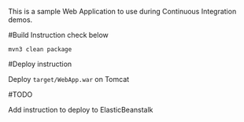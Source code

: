 This is a sample Web Application to use during Continuous Integration demos.

#Build Instruction check below




```
mvn3 clean package
```



#Deploy instruction



Deploy ```target/WebApp.war``` on Tomcat
 
#TODO
 
Add instruction to deploy to ElasticBeanstalk
